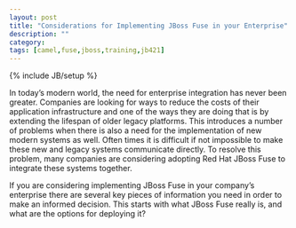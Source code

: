```yaml
---
layout: post
title: "Considerations for Implementing JBoss Fuse in your Enterprise"
description: ""
category:
tags: [camel,fuse,jboss,training,jb421]
---
```

{% include JB/setup %}

In today’s modern world, the need for enterprise integration has never been greater. Companies are looking for ways to reduce the costs of their application infrastructure and one of the ways they are doing that is by extending the lifespan of older legacy platforms. This introduces a number of problems when there is also a need for the implementation of new modern systems as well. Often times it is difficult if not impossible to make these new and legacy systems communicate directly. To resolve this problem, many companies are considering adopting Red Hat JBoss Fuse to integrate these systems together.

If you are considering implementing JBoss Fuse in your company’s enterprise there are several key pieces of information you need in order to make an informed decision. This starts with what JBoss Fuse really is, and what are the options for deploying it?
